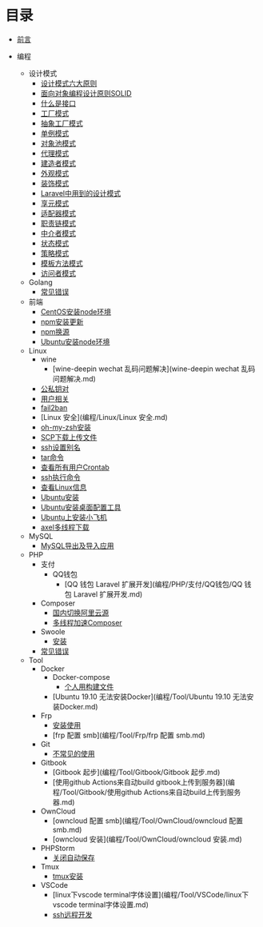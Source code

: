 # 目录

* [前言](README.md)

* 编程
  * 设计模式
    * [设计模式六大原则](编程/DesignPatterns/设计模式六大原则.md)
    * [面向对象编程设计原则SOLID](编程/DesignPatterns/面向对象编程设计原则SOLID.md)
    * [什么是接口](编程/DesignPatterns/什么是接口.md)
    * [工厂模式](编程/DesignPatterns/工厂模式.md)
    * [抽象工厂模式](编程/DesignPatterns/抽象工厂模式.md)
    * [单例模式](编程/DesignPatterns/单例模式.md)
    * [对象池模式](编程/DesignPatterns/对象池模式.md)
    * [代理模式](编程/DesignPatterns/代理模式.md)
    * [建造者模式](编程/DesignPatterns/建造者模式.md)
    * [外观模式](编程/DesignPatterns/外观模式.md)
    * [装饰模式](编程/DesignPatterns/装饰模式.md)
    * [Laravel中用到的设计模式](编程/DesignPatterns/Laravel中用到的设计模式.md)
    * [享元模式](编程/DesignPatterns/享元模式.md)
    * [适配器模式](编程/DesignPatterns/适配器模式.md)
    * [职责链模式](编程/DesignPatterns/职责链模式.md)
    * [中介者模式](编程/DesignPatterns/中介者模式.md)
    * [状态模式](编程/DesignPatterns/状态模式.md)
    * [策略模式](编程/DesignPatterns/策略模式.md)
    * [模板方法模式](编程/DesignPatterns/模板方法模式.md)
    * [访问者模式](编程/DesignPatterns/访问者模式.md)
  * Golang
    * [常见错误](编程/Golang/常见错误)
  * 前端
    * [CentOS安装node环境](编程/前端/CentOS安装node环境.md)
    * [npm安装更新](编程/前端/npm安装更新.md)
    * [npm换源](编程/前端/npm换源.md)
    * [Ubuntu安装node环境](编程/前端/Ubuntu安装node环境.md)
  * Linux
    * wine
      * [wine-deepin wechat 乱码问题解决](wine-deepin wechat 乱码问题解决.md)
    * [公私钥对](编程/Linux/公私钥对.md)
    * [用户相关](编程/Linux/用户相关.md)
    * [fail2ban](编程/Linux/fail2ban.md)
    * [Linux 安全](编程/Linux/Linux 安全.md)
    * [oh-my-zsh安装](编程/Linux/oh-my-zsh安装.md)
    * [SCP下载上传文件](编程/Linux/SCP下载上传文件.md)
    * [ssh设置别名](编程/Linux/ssh设置别名.md)
    * [tar命令](编程/Linux/tar.md)
    * [查看所有用户Crontab](/编程/Linux/查看所有crontab.md)
    * [ssh执行命令](/编程/Linux/ssh执行命令.md)
    * [查看Linux信息](/编程/Linux/查看Linux信息.md)
    * [Ubuntu安装](/编程/Linux/Ubuntu安装.md)
    * [Ubuntu安装桌面配置工具](/编程/Linux/Ubuntu安装桌面配置工具.md)
    * [Ubuntu上安装小飞机](/编程/Linux/Ubuntu上安装小飞机.md)
    * [axel多线程下载](/编程/Linux/axel多线程下载.md)
  * MySQL
    * [MySQL导出及导入应用](编程/MySQL/MySQL导出及导入应用.md)
  * PHP
    * 支付
      * QQ钱包
        * [QQ 钱包 Laravel 扩展开发](编程/PHP/支付/QQ钱包/QQ 钱包 Laravel 扩展开发.md)
    * Composer
      * [国内切换阿里云源](编程/PHP/Composer/国内切换阿里云源.md)
      * [多线程加速Composer](编程/PHP/Composer/多线程下载加速Composer.md)
    * Swoole
      * [安装](编程/PHP/Swoole/安装.md)
    * [常见错误](编程/PHP/常见错误.md)
  * Tool
    * Docker
      * Docker-compose
        * [个人用构建文件](编程/Tool/Docker/Docker-Compose/个人用构建文件.md)
      * [Ubuntu 19.10 无法安装Docker](编程/Tool/Ubuntu 19.10 无法安装Docker.md)
    * Frp
      * [安装使用](编程/Tool/Frp/安装.md)
      * [frp 配置 smb](编程/Tool/Frp/frp 配置 smb.md)
    * Git
      * [不常见的使用](编程/Tool/Git/不常见的使用.md)
    * Gitbook
      * [Gitbook 起步](编程/Tool/Gitbook/Gitbook 起步.md)
      * [使用github Actions来自动build gitbook上传到服务器](编程/Tool/Gitbook/使用github Actions来自动build上传到服务器.md)
    * OwnCloud
      * [owncloud 配置 smb](编程/Tool/OwnCloud/owncloud 配置 smb.md)
      * [owncloud 安装](编程/Tool/OwnCloud/owncloud 安装.md)
    * PHPStorm
      * [关闭自动保存](编程/Tool/PHPStorm/关闭自动保存.md)
    * Tmux
      * [tmux安装](编程/Tool/Tmux/tmux安装.md)
    * VSCode
      * [linux下vscode terminal字体设置](编程/Tool/VSCode/linux下vscode terminal字体设置.md)
      * [ssh远程开发](编程/Tool/VSCode/ssh远程开发.md)
